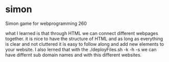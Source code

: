 # simon
Simon game for webprogramming 260

what I learned is that through HTML we can connect different webpages together. it is nice to have the structure of HTML and as long as everything is clear and not cluttered it is easy to follow along and add new elements to your website.
I also lerned that with the ./deployFiles.sh -k <yourpemkey> -h <yourdomain> -s <subdomain> we can have differnt sub domain names and with this different websites. 
